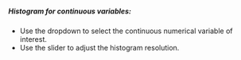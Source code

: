 ##### Histogram for continuous variables:
- Use the dropdown to select the continuous numerical variable of interest.
- Use the slider to adjust the histogram resolution.